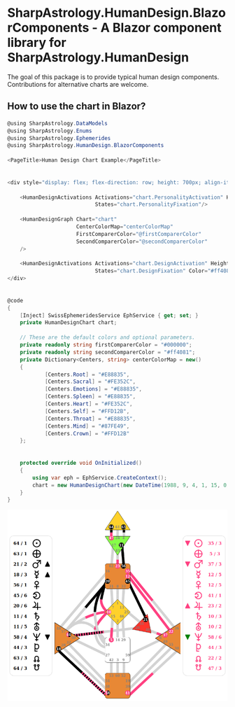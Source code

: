 # SharpAstrology.HumanDesign.BlazorComponents - A Blazor component library for SharpAstrology.HumanDesign

The goal of this package is to provide typical human design components. Contributions for alternative charts are welcome.

## How to use the chart in Blazor?
```C#
@using SharpAstrology.DataModels
@using SharpAstrology.Enums
@using SharpAstrology.Ephemerides
@using SharpAstrology.HumanDesign.BlazorComponents

<PageTitle>Human Design Chart Example</PageTitle>


<div style="display: flex; flex-direction: row; height: 700px; align-items: center; justify-content: space-between; max-width: 800px">
    
    <HumanDesignActivations Activations="chart.PersonalityActivation" Height="500px" PlanetsRight="false"
                            States="chart.PersonalityFixation"/>
    
    <HumanDesignGraph Chart="chart"
                      CenterColorMap="centerColorMap"
                      FirstComparerColor="@firstComparerColor"
                      SecondComparerColor="@secondComparerColor"
    />
        
    <HumanDesignActivations Activations="chart.DesignActivation" Height="500px" PlanetsRight="true"
                            States="chart.DesignFixation" Color="#ff4081" ChangedByComparatorColor="green"/>
</div>


@code
{
    [Inject] SwissEphemeridesService EphService { get; set; }
    private HumanDesignChart chart;
    
    // These are the default colors and optional parameters.
    private readonly string firstComparerColor = "#000000";
    private readonly string secondComparerColor = "#ff4081";
    private Dictionary<Centers, string> centerColorMap = new()
    {
            [Centers.Root] = "#E88835",
            [Centers.Sacral] = "#FE352C",
            [Centers.Emotions] = "#E88835",
            [Centers.Spleen] = "#E88835",
            [Centers.Heart] = "#FE352C",
            [Centers.Self] = "#FFD12B",
            [Centers.Throat] = "#E88835",
            [Centers.Mind] = "#87FE49",
            [Centers.Crown] = "#FFD12B"
    };
    
    
    protected override void OnInitialized()
    {
        using var eph = EphService.CreateContext();
        chart = new HumanDesignChart(new DateTime(1988, 9, 4, 1, 15, 0, DateTimeKind.Utc), eph);
    }
}
```
![A Human Design chart example](./.github_assets/hd_chart_0_with_planet_states.png)